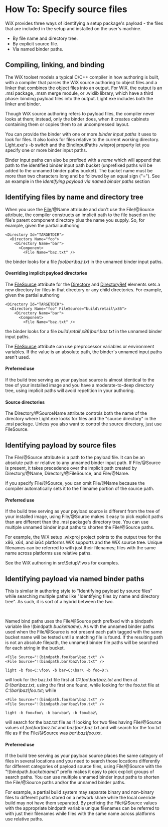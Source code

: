 # How To: Specify source files

WiX provides three ways of identifying a setup package&apos;s payload - the files
that are included in the setup and installed on the user&apos;s machine.

* By file name and directory tree.
* By explicit source file.
* Via named binder paths.

## Compiling, linking, and binding
The WiX toolset models a typical C/C++ compiler in how authoring is built,
with a compiler that parses the WiX source authoring to object files and a
linker that combines the object files into an output. For WiX, the output is an
.msi package, .msm merge module, or .wixlib library, which have a third phase:
binding payload files into the output. Light.exe includes both the linker and
binder.

Though WiX source authoring refers to payload files, the compiler never
looks at them; instead, only the binder does, when it creates cabinets
containing them or copies them to an uncompressed layout.

You can provide the binder with one or more *binder input paths*
it uses to look for files. It also looks for files relative to the current
working directory. Light.exe&apos;s -b switch and the BindInputPaths .wixproj
property let you specify one or more binder input paths.

Binder input paths can also be prefixed with a *name* which will
append that path to the identified binder input path bucket (unprefixed paths
will be added to the unnamed binder paths bucket). The bucket name must
be more than two characters long and be followed by an equal sign (&quot;=&quot;). See
an example in the *Identifying payload via named binder paths* section

## Identifying files by name and directory tree
When you use the [File](../../xsd/wix/file.md)/@Name
attribute and don&apos;t use the File/@Source attribute, the compiler constructs an
implicit path to the file based on the file&apos;s parent component directory plus
the name you supply. So, for example, given the partial authoring

    <Directory Id="TARGETDIR">
      <Directory Name="foo">
        <Directory Name="bar">
          <Component>
            <File Name="baz.txt" />

the binder looks for a file *foo\bar\baz.txt* in the unnamed binder
input paths.

#### Overriding implicit payload directories
The [FileSource](../../xsd/wix/directoryref.md)
attribute for the [Directory](../../xsd/wix/directory.md)
and [DirectoryRef](../../xsd/wix/directoryref.md)
elements sets a new directory for files in that directory or any child
directories. For example, given the partial authoring


    <Directory Id="TARGETDIR">
      <Directory Name="foo" FileSource="build\retail\x86">
        <Directory Name="bar">
          <Component>
            <File Name="baz.txt" />

the binder looks for a file *build\retail\x86\bar\baz.txt* in the
unnamed binder input paths.

The [FileSource](../../xsd/wix/directoryref.md)
attribute can use preprocessor variables or environment variables. If the value
is an absolute path, the binder&apos;s unnamed input paths aren&apos;t used.

#### Preferred use
If the build tree serving as your payload source is almost identical to the
tree of your installed image and you have a moderate-to-deep directory tree,
using implicit paths will avoid repetition in your authoring.

#### Source directories
The Directory/@SourceName attribute controls both the name of the directory
where Light.exe looks for files and the &quot;source directory&quot; in the .msi package.
Unless you also want to control the source directory, just use FileSource.

## Identifying payload by source files
The File/@Source attribute is a path to the payload file. It can be an
absolute path or relative to any unnamed binder input path. If File/@Source is
present, it takes precedence over the implicit path created by Directory/@Name,
Directory/@FileSource, and File/@Name.

If you specify File/@Source, you can omit File/@Name because the compiler
automatically sets it to the filename portion of the source path.

#### Preferred use
If the build tree serving as your payload source is different from the tree
of your installed image, using File/@Source makes it easy to pick explicit
paths than are different than the .msi package&apos;s directory tree. You can use
multiple unnamed binder input paths to shorten the File/@Source paths.

For example, the WiX setup .wixproj project points to the output tree for
the x86, x64, and ia64 platforms WiX supports and the WiX source tree. Unique
filenames can be referred to with just their filenames; files with the same
name across platforms use relative paths.

See the WiX authoring in src\\Setup\\*.wxs for examples.

## Identifying payload via named binder paths
This is similar in authoring style to &quot;Identifying payload by source files&quot;
while searching multiple paths like &quot;Identifying files by name and directory
tree&quot;. As such, it is sort of a hybrid between the two.

&nbsp;

Named bind paths uses the File/@Source path prefixed with a bindpath variable
like !(bindpath.*bucketname*). As with the unnamed binder paths used when
the File/@Source is not present each path tagged with the same bucket name will
be tested until a matching file is found. If the resulting path is not an
absolute filepath, the unnamed binder file paths will be searched for each
string in the bucket.

    <File Source="!(bindpath.foo)bar\baz.txt" />
    <File Source="!(bindpath.bar)baz\foo.txt" />

    light -b foo=C:\foo\ -b bar=C:\bar\ -b foo=D:\

will look for the baz.txt file first at *C:\foo\bar\baz.txt* and then
at *D:\bar\baz.txt*, using the first one found, while looking for the foo.txt file at *C:\bar\baz\foo.txt*; while

    <File Source="!(bindpath.foo)bar\baz.txt" />
    <File Source="!(bindpath.bar)baz\foo.txt" />

    light -b foo=foo\ -b bar=bar\ -b foo=baz\

will search for the baz.txt file as if looking for two files having File/@Source values of *foo\bar\baz.txt* and *baz\bar\baz.txt* and will search for the foo.txt file as if the File/@Source was *bar\baz\foo.txt*.

#### Preferred use
If the build tree serving as your payload source places the same category of
files in several locations and you need to search those locations differently
for different categories of payload source files, using File/@Source with the
&quot;!(bindpath.*bucketname*)&quot; prefix makes it easy to pick explicit groups
of search paths. You can use multiple unnamed binder input paths to shorten the
File/@Source paths and/or the unnamed binder paths.

For example, a partial build system may separate binary and non-binary files
to different paths stored on a network share while the local override build may
not have them separated. By prefixing the File/@Source values with the
appropriate bindpath variable unique filenames can be referred to with just
their filenames while files with the same name across platforms use relative
paths.
